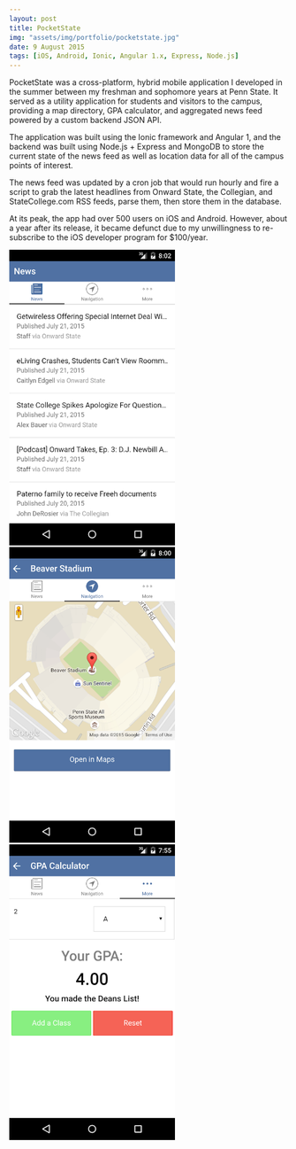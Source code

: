 ```yaml
---
layout: post
title: PocketState
img: "assets/img/portfolio/pocketstate.jpg"
date: 9 August 2015
tags: [iOS, Android, Ionic, Angular 1.x, Express, Node.js]
---
```


PocketState was a cross-platform, hybrid mobile application I developed in the 
summer between my freshman and sophomore years at Penn State. It served as a 
utility application for students and visitors to the campus, providing a map 
directory, GPA calculator, and aggregated news feed powered by a custom backend
JSON API.

The application was built using the Ionic framework and Angular 1, and the
backend was built using Node.js + Express and MongoDB to store the current
state of the news feed as well as location data for all of the campus points of
interest.

The news feed was updated by a cron job that would run hourly and fire a script
to grab the latest headlines from Onward State, the Collegian, and
StateCollege.com RSS feeds, parse them, then store them in the database.

At its peak, the app had over 500 users on iOS and Android. However, about a 
year after its release, it became defunct due to my unwillingness to
re-subscribe to the iOS developer program for $100/year.

<a href="/assets/img/portfolio/screenshots/pocketstate1.png">
    <img width="300" src="/assets/img/portfolio/screenshots/pocketstate1.png" />
</a>
<a href="/assets/img/portfolio/screenshots/pocketstate2.png">
    <img width="300" src="/assets/img/portfolio/screenshots/pocketstate2.png" /> 
</a>
<a href="/assets/img/portfolio/screenshots/pocketstate3.png">
    <img width="300" src="/assets/img/portfolio/screenshots/pocketstate3.png" />
</a>